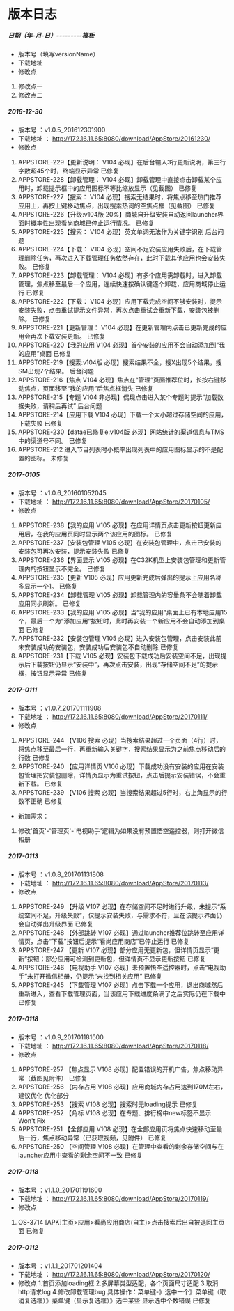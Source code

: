 # 版本日志

##### 日期（年-月-日）---------模板
* 版本号（填写versionName）
* 下载地址
* 修改点
1. 修改点一
1. 修改点二


##### 2016-12-30
* 版本号 ：v1.0.5_201612301900
* 下载地址 ： http://172.16.11.65:8080/download/AppStore/20161230/
* 修改点
1. APPSTORE-229【更新说明： V104 必现】在后台输入3行更新说明，第三行字数超45个时，终端显示异常   已修复
2. APPSTORE-228【卸载管理： V104 必现】卸载管理中直接点击卸载某个应用时，卸载提示框中的应用图标不等比缩放显示（见截图）	已修复
2. APPSTORE-227【搜索： V104 必现】搜索无结果时，将焦点移至热门推荐应用上，再按上键移动焦点，出现搜索热词的空焦点框（见截图）	已修复
2. APPSTORE-226【升级:v104版 20%】商城自升级安装自动返回launcher界面时概率性出现看尚商城已停止运行情况。	已修复
2. APPSTORE-225【搜索： V104 必现】英文单词无法作为关键字识别		后台问题
2. APPSTORE-224【下载： V104 必现】空间不足安装应用失败后，在下载管理删除任务，再次进入下载管理任务依然存在，此时下载其他应用也会安装失败。	已修复
2. APPSTORE-223【卸载管理： V104 必现】有多个应用需卸载时，进入卸载管理，焦点移至最后一个应用，连续快速按确认键逐个卸载，应用商城停止运行	已修复
2. APPSTORE-222【下载： V104 必现】应用下载完成空间不够安装时，提示安装失败，点击重试提示文件异常，再次点击重试会重新下载，安装包被删除。	已修复
2. APPSTORE-221【更新管理： V104 必现】在更新管理内点击已更新完成的应用会再次下载安装更新。	已修复
2. APPSTORE-220【我的应用 V104 必现】首个安装的应用不会自动添加到“我的应用”桌面		已修复
2. APPSTORE-219【搜索:v104版 必现】搜索结果不全，搜X出现5个结果，搜SM出现7个结果。		后台问题
2. APPSTORE-216【焦点 V104 必现】焦点在“管理”页面推荐位时，长按右键移动焦点，页面移至“我的应用”后焦点框消失	已修复
2. APPSTORE-215【专题 V104 非必现】偶现点击进入某个专题时提示“加载数据失败，请稍后再试”		后台问题
2. APPSTORE-214【应用下载 V104 必现】下载一个大小超过存储空间的应用，下载失败		已修复
2. APPSTORE-230【datae已修复e:v104版 必现】网站统计的渠道信息与TMS中的渠道号不同。		已修复
2. APPSTORE-212 进入节目列表时小概率出现列表中的应用图标显示的不是配置的图标。	未修复


##### 2017-0105
* 版本号 ：v1.0.6_201601052045
* 下载地址 ： http://172.16.11.65:8080/download/AppStore/20170105/
* 修改点
1. APPSTORE-238【我的应用 V105 必现】在应用详情页点击更新按钮更新应用后，在我的应用页同时显示两个该应用的图标。	已修复
1. APPSTORE-237【安装包管理 V105 必现】在安装包管理中，点击已安装的安装包可再次安装，提示安装失败		已修复
1. APPSTORE-236【界面显示 V105 必现】在C32K机型上安装包管理和更新管理内的按钮显示不完全。	已修复
1. APPSTORE-235【更新 V105 必现】应用更新完成后弹出的提示上应用名称多显示一个1。 已修复
1. APPSTORE-234【卸载管理 V105 必现】卸载管理内的容量条不会随着卸载应用同步刷新。	已修复
1. APPSTORE-233【我的应用 V105 必现】当“我的应用”桌面上已有本地应用15个，最后一个为“添加应用”按钮时，此时再安装一个新应用不会自动添加到桌面		已修复
1. APPSTORE-232【安装包管理 V105 必现】进入安装包管理，点击安装此前未安装成功的安装包，安装成功后安装包不自动删除	 已修复
1. APPSTORE-231【下载 V105 必现】安装包下载成功后安装空间不足，出现提示后下载按钮仍显示“安装中”，再次点击安装，出现“存储空间不足”的提示框，按钮显示异常 已修复


##### 2017-0111
* 版本号 ：v1.0.7_201701111908
* 下载地址 ： http://172.16.11.65:8080/download/AppStore/20170111/
* 修改点
1. APPSTORE-244	【V106 搜索 必现】当搜索结果超过一个页面（4行）时，将焦点移至最后一行，再重新输入关键字，搜索结果显示为之前焦点移动后的行数 已修复
1. APPSTORE-240	【应用详情页 V106 必现】下载成功没有安装的应用在安装包管理把安装包删除，详情页显示为重试按钮，点击后提示安装错误，不会重新下载。 已修复
1. APPSTORE-239	【V106 搜索 必现】当搜索结果超过5行时，右上角显示的行数不正确  已修复
* 新加需求： 
1. 修改'首页'-'管理页'-'电视助手'逻辑为如果没有预置悟空遥控器，则打开微信相册


##### 2017-0113
* 版本号 ：v1.0.8_201701131808
* 下载地址 ： http://172.16.11.65:8080/download/AppStore/20170113/
* 修改点
1. APPSTORE-249	【升级 V107 必现】在存储空间不足时进行升级，未提示“系统空间不足，升级失败”，仅提示安装失败，与需求不符，且在该提示界面仍会自动弹出升级界面 已修复
1. APPSTORE-248	【外部跳转 V107 必现】通过launcher推荐位跳转至应用详情页，点击“下载”按钮后提示“看尚应用商店”已停止运行 已修复
1. APPSTORE-247	【更新 V107 必现】部分应用无更新包，但详情页显示“更新”按钮；部分应用可检测到更新包，但详情页不显示更新按钮 已修复
1. APPSTORE-246	【电视助手 V107 必现】未预置悟空遥控器时，点击“电视助手”未打开微信相册，仍提示“未找到相关应用” 已修复
1. APPSTORE-245	【下载管理 V107 必现】点击下载一个应用，退出商城然后重新进入，查看下载管理页面，当该应用下载进度条满了之后实际仍在下载中 已修复



##### 2017-0118
* 版本号 ：v1.0.9_201701181600
* 下载地址 ： http://172.16.11.65:8080/download/AppStore/20170118/
* 修改点
1. APPSTORE-257	【焦点显示 V108 必现】配置错误的开机广告，焦点移动异常（截图见附件）  已修复
1. APPSTORE-256	【内存占用 V108 必现】应用商城内存占用达到170M左右，建议优化    优化部分
1. APPSTORE-253	【搜索 V108 必现】搜索时无loading提示    已修复
1. APPSTORE-252	【角标 V108 必现】在专题、排行榜中new标签不显示     Won't Fix
1. APPSTORE-251	【全部应用 V108 必现】在全部应用页将焦点快速移动至最后一行，焦点移动异常（已获取视频，见附件）   已修复
1. APPSTORE-250	【空间管理 V108 必现】在管理中查看的剩余存储空间与在launcher应用中查看的剩余空间不一致       已修复

##### 2017-0118
* 版本号 ：v1.1.0_201701191600
* 下载地址 ：  http://172.16.11.65:8080/download/AppStore/20170119/
* 修改点
1. OS-3714  [APK]主页>应用>看尚应用商店(自主)>点击搜索后出自被退回主页面     已修复

##### 2017-0112
* 版本号 ：v1.1.1_201701201404
* 下载地址 ：  http://172.16.11.65:8080/download/AppStore/20170120/
* 修改点
1.首页添加loading框
2.多屏幕类型适配，各个页面尺寸适配
3.取消http请求log
4.修改卸载管理bug 具体操作：菜单键-》选中一个》菜单键（取消复选框）》菜单键（显示复选框）》选中某些
显示选中个数错误   已修复



